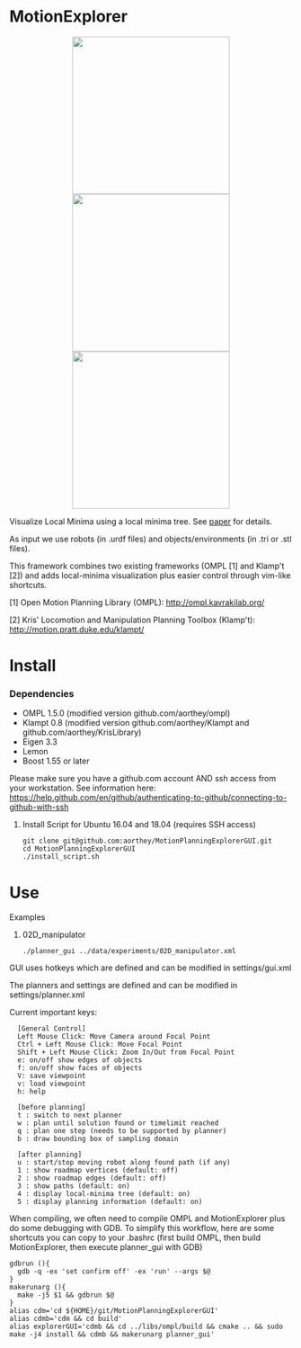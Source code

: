 <h1>MotionExplorer</h1>
<p align="middle">
  <img src="https://github.com/aorthey/MotionExplorer/blob/master/data/images/airplane.png" width="280" />
  <img src="https://github.com/aorthey/MotionExplorer/blob/master/data/images/PR2.png" width="280" />
  <img src="https://github.com/aorthey/MotionExplorer/blob/master/data/images/drone.png" width="280" />
</p>


Visualize Local Minima using a local minima tree. See <a href="https://arxiv.org/pdf/1909.05035.pdf">paper</a> for details.

As input we use
robots (in .urdf files) and objects/environments (in .tri or .stl files).

This framework combines two existing frameworks (OMPL [1] and Klamp't [2]) and adds local-minima visualization plus easier control through vim-like shortcuts.

[1] Open Motion Planning Library (OMPL): http://ompl.kavrakilab.org/

[2] Kris' Locomotion and Manipulation Planning Toolbox (Klamp't): http://motion.pratt.duke.edu/klampt/

<h1>Install</h1>

<h3>Dependencies</h3>

<ul>
  <li> OMPL 1.5.0 (modified version github.com/aorthey/ompl)
  <li> Klampt 0.8 (modified version github.com/aorthey/Klampt and
  github.com/aorthey/KrisLibrary)
  <li> Eigen 3.3
  <li> Lemon
  <li> Boost 1.55 or later
</ul>

Please make sure you have a github.com account AND ssh access from your workstation. See information here: https://help.github.com/en/github/authenticating-to-github/connecting-to-github-with-ssh
<ol>
  <li> Install Script for Ubuntu 16.04 and 18.04 (requires SSH access)
    
    git clone git@github.com:aorthey/MotionPlanningExplorerGUI.git
    cd MotionPlanningExplorerGUI
    ./install_script.sh
    
</ol>

<h1>Use</h1>

Examples

<ol>
  <li> 02D_manipulator
    
    ./planner_gui ../data/experiments/02D_manipulator.xml
    
</ol>

GUI uses hotkeys which are defined and can be modified in settings/gui.xml

The planners and settings are defined and can be modified in
settings/planner.xml

Current important keys:


      [General Control]
      Left Mouse Click: Move Camera around Focal Point
      Ctrl + Left Mouse Click: Move Focal Point
      Shift + Left Mouse Click: Zoom In/Out from Focal Point
      e: on/off show edges of objects
      f: on/off show faces of objects
      V: save viewpoint
      v: load viewpoint
      h: help

      [before planning] 
      t : switch to next planner
      w : plan until solution found or timelimit reached
      q : plan one step (needs to be supported by planner)
      b : draw bounding box of sampling domain

      [after planning] 
      u : start/stop moving robot along found path (if any)
      1 : show roadmap vertices (default: off)
      2 : show roadmap edges (default: off)
      3 : show paths (default: on)
      4 : display local-minima tree (default: on)
      5 : display planning information (default: on)
      
When compiling, we often need to compile OMPL and MotionExplorer plus do some debugging with GDB. To simplify this workflow, here are some shortcuts you can copy to your .bashrc (first build OMPL, then build MotionExplorer, then execute planner_gui with GDB)

    gdbrun (){
      gdb -q -ex 'set confirm off' -ex 'run' --args $@
    }
    makerunarg (){
      make -j5 $1 && gdbrun $@
    }
    alias cdm='cd ${HOME}/git/MotionPlanningExplorerGUI'
    alias cdmb='cdm && cd build'
    alias explorerGUI='cdmb && cd ../libs/ompl/build && cmake .. && sudo make -j4 install && cdmb && makerunarg planner_gui'
